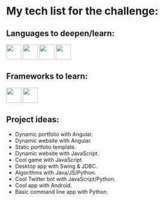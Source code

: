 # My tech list for the challenge:

## Languages to deepen/learn:
<div><a href="#"><img height="40" src="https://github.com/pablohs1986/100-days-of-code/blob/master/java.png"/></a>
<a href="#"><img height="40" src="https://github.com/pablohs1986/100-days-of-code/blob/master/icons8-javascript-48.png"/></a>
<a href="#"><img height="40" src="https://github.com/pablohs1986/100-days-of-code/blob/master/icons8-typescript-48.png"/></a>
<a href="#"><img height="40" src="https://github.com/pablohs1986/100-days-of-code/blob/master/icons8-python-48.png"/></a><div>
    
## Frameworks to learn:
<div><a href="#"><img height="40" src="https://github.com/pablohs1986/100-days-of-code/blob/master/angular_A.png"/></a>
<a href="#"><img height="40" src="https://github.com/pablohs1986/100-days-of-code/blob/master/icons8-android-os-48.png"/></a><div>

## Project ideas:
* Dynamic portfolio with Angular.
* Dynamic website with Angular.
* Static portfolio template.
* Dynamic website with JavaScript.
* Cool game with JavaScript.
* Desktop app with Swing & JDBC.
* Algorithms with Java/JS/Python.
* Cool Twitter bot with JavaScript/Python.
* Cool app with Android.
* Basic command line app with Python.
